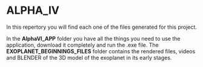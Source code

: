 # ALPHA_IV
In this repertory you will find each one of the files generated for this project.

In the **AlphaVI_APP** folder you have all the things you need to use the application, download it completely and run the .exe file.
The **EXOPLANET_BEGINNINGS_FILES** folder contains the rendered files, videos and BLENDER of the 3D model of the exoplanet in its early stages.
